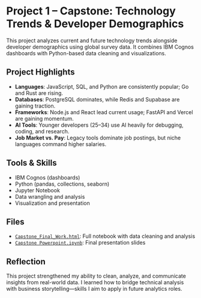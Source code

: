 # Project 1 – Capstone: Technology Trends & Developer Demographics

This project analyzes current and future technology trends alongside developer demographics using global survey data. It combines IBM Cognos dashboards with Python-based data cleaning and visualizations.

## Project Highlights

- **Languages**: JavaScript, SQL, and Python are consistently popular; Go and Rust are rising.
- **Databases**: PostgreSQL dominates, while Redis and Supabase are gaining traction.
- **Frameworks**: Node.js and React lead current usage; FastAPI and Vercel are gaining momentum.
- **AI Tools**: Younger developers (25–34) use AI heavily for debugging, coding, and research.
- **Job Market vs. Pay**: Legacy tools dominate job postings, but niche languages command higher salaries.

## Tools & Skills

- IBM Cognos (dashboards)
- Python (pandas, collections, seaborn)
- Jupyter Notebook
- Data wrangling and analysis
- Visualization and presentation

## Files

- [`Capstone_Final_Work.html`](Capstone_Final_Work.html): Full notebook with data cleaning and analysis
- [`Capstone Powerpoint.ipynb`](Capstone%20Powerpoint.pdf): Final presentation slides


## Reflection

This project strengthened my ability to clean, analyze, and communicate insights from real-world data. I learned how to bridge technical analysis with business storytelling—skills I aim to apply in future analytics roles.
